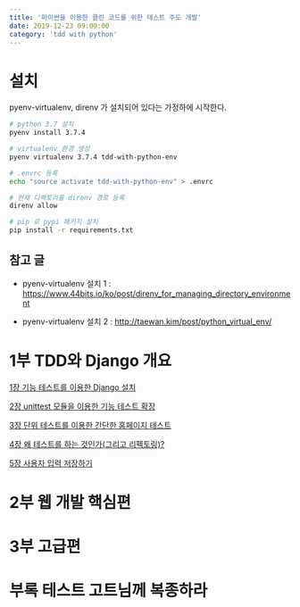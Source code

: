 ```yaml
---
title: '파이썬을 이용한 클린 코드를 위한 테스트 주도 개발'
date: 2019-12-23 09:00:00
category: 'tdd with python'
---
```


# 설치

pyenv-virtualenv, direnv 가 설치되어 있다는 가정하에 시작한다.

```sh
# python 3.7 설치
pyenv install 3.7.4

# virtualenv 환경 생성
pyenv virtualenv 3.7.4 tdd-with-python-env

# .envrc 등록
echo "source activate tdd-with-python-env" > .envrc

# 현재 디렉토리를 direnv 경로 등록
direnv allow

# pip 로 pypi 패키지 설치
pip install -r requirements.txt
```

## 참고 글

* pyenv-virtualenv 설치 1 : https://www.44bits.io/ko/post/direnv_for_managing_directory_environment

* pyenv-virtualenv 설치 2 : http://taewan.kim/post/python_virtual_env/

# 1부 TDD와 Django 개요

[1장 기능 테스트를 이용한 Django 설치](/tdd-with-python/ch01)

[2장 unittest 모듈을 이용한 기능 테스트 확장](/tdd-with-python/ch02)

[3장 단위 테스트를 이용한 간단한 홈페이지 테스트](/tdd-with-python/ch03)

[4장 왜 테스트를 하는 것인가(그리고 리펙토링)?](/tdd-with-python/ch04)

[5장 사용자 입력 저장하기](/tdd-with-python/ch05)

# 2부 웹 개발 핵심편

# 3부 고급편

# 부록 테스트 고트님께 복종하라
